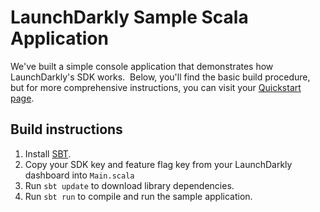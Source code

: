 # LaunchDarkly Sample Scala Application

We've built a simple console application that demonstrates how LaunchDarkly's SDK works.  Below, you'll find the basic build procedure, but for more comprehensive instructions, you can visit your [Quickstart page](https://app.launchdarkly.com/quickstart#/).

## Build instructions

1. Install [SBT](https://www.scala-sbt.org/).
2. Copy your SDK key and feature flag key from your LaunchDarkly dashboard into `Main.scala`
3. Run `sbt update` to download library dependencies.
5. Run `sbt run` to compile and run the sample application.
